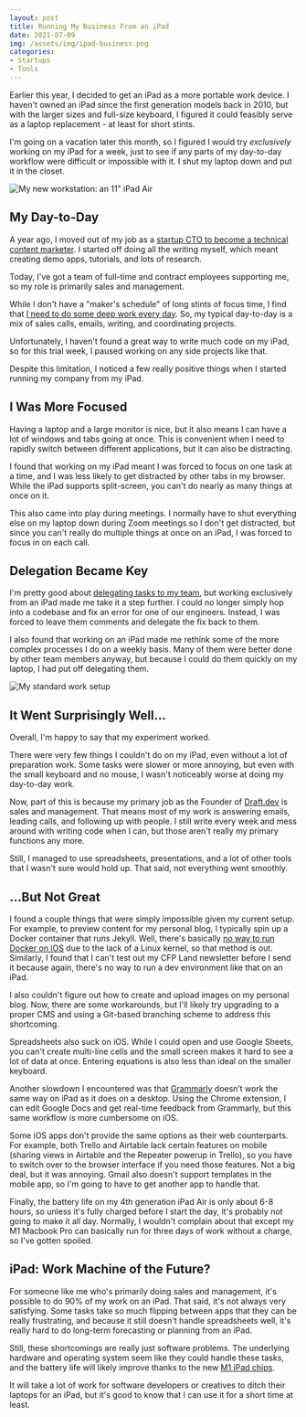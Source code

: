 ```yaml
---
layout: post
title: Running My Business From an iPad
date: 2021-07-09
img: /assets/img/ipad-business.png
categories:
- Startups
- Tools
---
```


Earlier this year, I decided to get an iPad as a more portable work device. I haven't owned an iPad since the first generation models back in 2010, but with the larger sizes and full-size keyboard, I figured it could feasibly serve as a laptop replacement - at least for short stints.

I'm going on a vacation later this month, so I figured I would try *exclusively* working on my iPad for a week, just to see if any parts of my day-to-day workflow were difficult or impossible with it. I shut my laptop down and put it in the closet.

![My new workstation: an 11" iPad Air](https://i.imgur.com/xHCtk1u.jpg)

## My Day-to-Day

A year ago, I moved out of my job as a [startup CTO to become a technical content marketer](/posts/cto-writer). I started off doing all the writing myself, which meant creating demo apps, tutorials, and lots of research.

Today, I've got a team of full-time and contract employees supporting me, so my role is primarily sales and management.

While I don't have a "maker's schedule" of long stints of focus time, I find that [I need to do some deep work every day](/posts/maximizing-for-energy). So, my typical day-to-day is a mix of sales calls, emails, writing, and coordinating projects.

Unfortunately, I haven't found a great way to write much code on my iPad, so for this trial week, I paused working on any side projects like that.

Despite this limitation, I noticed a few really positive things when I started running my company from my iPad. 

## I Was More Focused

Having a laptop and a large monitor is nice, but it also means I can have a lot of windows and tabs going at once. This is convenient when I need to rapidly switch between different applications, but it can also be distracting.

I found that working on my iPad meant I was forced to focus on one task at a time, and I was less likely to get distracted by other tabs in my browser. While the iPad supports split-screen, you can't do nearly as many things at once on it.

This also came into play during meetings. I normally have to shut everything else on my laptop down during Zoom meetings so I don't get distracted, but since you can't really do multiple things at once on an iPad, I was forced to focus in on each call.

## Delegation Became Key

I'm pretty good about [delegating tasks to my team](https://www.karllhughes.com/posts/scaling-services), but working exclusively from an iPad made me take it a step further. I could no longer simply hop into a codebase and fix an error for one of our engineers. Instead, I was forced to leave them comments and delegate the fix back to them.

I also found that working on an iPad made me rethink some of the more complex processes I do on a weekly basis. Many of them were better done by other team members anyway, but because I could do them quickly on my laptop, I had put off delegating them.

![My standard work setup](https://i.imgur.com/SI1zRZD.jpg)

## It Went Surprisingly Well...

Overall, I'm happy to say that my experiment worked.

There were very few things I couldn't do on my iPad, even without a lot of preparation work. Some tasks were slower or more annoying, but even with the small keyboard and no mouse, I wasn't noticeably worse at doing my day-to-day work.

Now, part of this is because my primary job as the Founder of [Draft.dev](http://draft.dev) is sales and management. That means most of my work is answering emails, leading calls, and following up with people. I still write every week and mess around with writing code when I can, but those aren't really my primary functions any more.

Still, I managed to use spreadsheets, presentations, and a lot of other tools that I wasn't sure would hold up. That said, not everything went smoothly.

## ...But Not Great

I found a couple things that were simply impossible given my current setup. For example, to preview content for my personal blog, I typically spin up a Docker container that runs Jekyll. Well, there's basically [no way to run Docker on iOS](https://www.reddit.com/r/docker/comments/js3s2o/docker_on_ipad_102_8th_gen_128gb/) due to the lack of a Linux kernel, so that method is out. Similarly, I found that I can't test out my CFP Land newsletter before I send it because again, there's no way to run a dev environment like that on an iPad.

I also couldn't figure out how to create and upload images on my personal blog. Now, there are some workarounds, but I'll likely try upgrading to a proper CMS and using a Git-based branching scheme to address this shortcoming.

Spreadsheets also suck on iOS. While I could open and use Google Sheets, you can't create multi-line cells and the small screen makes it hard to see a lot of data at once. Entering equations is also less than ideal on the smaller keyboard.

Another slowdown I encountered was that [Grammarly](https://www.grammarly.com/) doesn’t work the same way on iPad as it does on a desktop. Using the Chrome extension, I can edit Google Docs and get real-time feedback from Grammarly, but this same workflow is more cumbersome on iOS.

Some iOS apps don't provide the same options as their web counterparts. For example, both Trello and Airtable lack certain features on mobile (sharing views in Airtable and the Repeater powerup in Trello), so you have to switch over to the browser interface if you need those features. Not a big deal, but it was annoying. Gmail also doesn't support templates in the mobile app, so I'm going to have to get another app to handle that.

Finally, the battery life on my 4th generation iPad Air is only about 6-8 hours, so unless it's fully charged before I start the day, it's probably not going to make it all day. Normally, I wouldn't complain about that except my M1 Macbook Pro can basically run for three days of work without a charge, so I've gotten spoiled.

## iPad: Work Machine of the Future?

For someone like me who's primarily doing sales and management, it's possible to do 90% of my work on an iPad. That said, it's not always very satisfying. Some tasks take so much flipping between apps that they can be really frustrating, and because it still doesn't handle spreadsheets well, it's really hard to do long-term forecasting or planning from an iPad.

Still, these shortcomings are really just software problems. The underlying hardware and operating system seem like they could handle these tasks, and the battery life will likely improve thanks to the new [M1 iPad chips](https://www.apple.com/newsroom/2021/04/apple-unveils-new-ipad-pro-with-m1-chip-and-stunning-liquid-retina-xdr-display/).

It will take a lot of work for software developers or creatives to ditch their laptops for an iPad, but it's good to know that I can use it for a short time at least.
